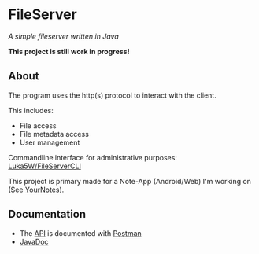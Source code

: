 # FileServer

_A simple fileserver written in Java_

**This project is still work in progress!**

## About

The program uses the http(s) protocol to interact with the client.

This includes:
- File access
- File metadata access
- User management

Commandline interface for administrative purposes:<br />
[Luka5W/FileServerCLI](https://github.com/Luka5W/FileServerCLI)

This project is primary made for a Note-App (Android/Web) I'm working on (See [YourNotes](https://github.com/YourNotes)).

## Documentation

- The [API](https://luka5w.github.io/FileServer/api/FileServer.postman_collection.json) is documented with [Postman](https://www.postman.com)
- [JavaDoc](https://luka5w.github.io/FileServer/javadoc/)